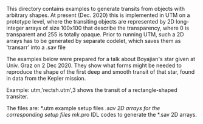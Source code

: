 This directory contains examples to generate transits from objects with arbitrary shapes. At present (Dec. 2020) this is implemented in UTM on a prototype level, where the transiting objects are represented by 2D long-integer arrays of size  100x100 that describe the transparency, where 0 is transparent and 255 is totally opaque. 
Prior to running UTM, such a 2D arrays has to be generated by separate codelet, which saves them as 'transarr' into a .sav file

The examples below were prepared for a talk about Boyajian's star given at Univ. Graz on 2 Dec 2020. They show what forms might be needed to reproduce the shape of the first deep and smooth transit of that star, found in data from the Kepler mission. 

Example:
utm,'rectsh.utm',3
shows the transit of a rectangle-shaped transiter.

The files are:
*.utm   example setup files
*.sav   2D arrays for the corresponding setup files
mk*.pro   IDL codes to generate the *.sav   2D arrays.




 
